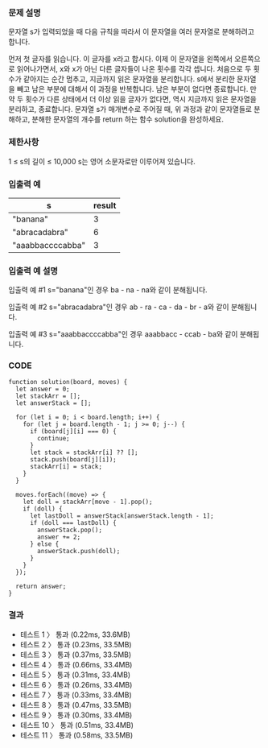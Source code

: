 ### 문제 설명

문자열 s가 입력되었을 때 다음 규칙을 따라서 이 문자열을 여러 문자열로 분해하려고 합니다.

먼저 첫 글자를 읽습니다. 이 글자를 x라고 합시다.
이제 이 문자열을 왼쪽에서 오른쪽으로 읽어나가면서, x와 x가 아닌 다른 글자들이 나온 횟수를 각각 셉니다. 처음으로 두 횟수가 같아지는 순간 멈추고, 지금까지 읽은 문자열을 분리합니다.
s에서 분리한 문자열을 빼고 남은 부분에 대해서 이 과정을 반복합니다. 남은 부분이 없다면 종료합니다.
만약 두 횟수가 다른 상태에서 더 이상 읽을 글자가 없다면, 역시 지금까지 읽은 문자열을 분리하고, 종료합니다.
문자열 s가 매개변수로 주어질 때, 위 과정과 같이 문자열들로 분해하고, 분해한 문자열의 개수를 return 하는 함수 solution을 완성하세요.

### 제한사항

1 ≤ s의 길이 ≤ 10,000
s는 영어 소문자로만 이루어져 있습니다.

### 입출력 예

| s                | result |
| ---------------- | ------ |
| "banana"         | 3      |
| "abracadabra"    | 6      |
| "aaabbaccccabba" | 3      |

### 입출력 예 설명

입출력 예 #1
s="banana"인 경우 ba - na - na와 같이 분해됩니다.

입출력 예 #2
s="abracadabra"인 경우 ab - ra - ca - da - br - a와 같이 분해됩니다.

입출력 예 #3
s="aaabbaccccabba"인 경우 aaabbacc - ccab - ba와 같이 분해됩니다.

### CODE

```
function solution(board, moves) {
  let answer = 0;
  let stackArr = [];
  let answerStack = [];

  for (let i = 0; i < board.length; i++) {
    for (let j = board.length - 1; j >= 0; j--) {
      if (board[j][i] === 0) {
        continue;
      }
      let stack = stackArr[i] ?? [];
      stack.push(board[j][i]);
      stackArr[i] = stack;
    }
  }

  moves.forEach((move) => {
    let doll = stackArr[move - 1].pop();
    if (doll) {
      let lastDoll = answerStack[answerStack.length - 1];
      if (doll === lastDoll) {
        answerStack.pop();
        answer += 2;
      } else {
        answerStack.push(doll);
      }
    }
  });

  return answer;
}
```

### 결과

- 테스트 1 〉 통과 (0.22ms, 33.6MB)
- 테스트 2 〉 통과 (0.23ms, 33.5MB)
- 테스트 3 〉 통과 (0.37ms, 33.5MB)
- 테스트 4 〉 통과 (0.66ms, 33.4MB)
- 테스트 5 〉 통과 (0.31ms, 33.4MB)
- 테스트 6 〉 통과 (0.26ms, 33.4MB)
- 테스트 7 〉 통과 (0.33ms, 33.4MB)
- 테스트 8 〉 통과 (0.47ms, 33.5MB)
- 테스트 9 〉 통과 (0.30ms, 33.4MB)
- 테스트 10 〉 통과 (0.51ms, 33.4MB)
- 테스트 11 〉 통과 (0.58ms, 33.5MB)
